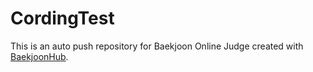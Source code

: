 # CordingTest
This is an auto push repository for Baekjoon Online Judge created with [BaekjoonHub](https://github.com/BaekjoonHub/BaekjoonHub).
